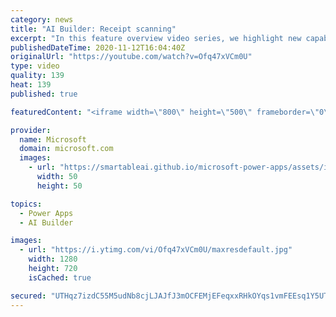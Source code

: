 ```yaml
---
category: news
title: "AI Builder: Receipt scanning"
excerpt: "In this feature overview video series, we highlight new capabilities included in the latest update to AI Builder.  Receipt scanning is a new AI Builder feature that processes receipts to identify and extract information. The AI model identifies receipt data, merchant information, total price, and taxes"
publishedDateTime: 2020-11-12T16:04:40Z
originalUrl: "https://youtube.com/watch?v=Ofq47xVCm0U"
type: video
quality: 139
heat: 139
published: true

featuredContent: "<iframe width=\"800\" height=\"500\" frameborder=\"0\" src=\"https://www.youtube.com/embed/Ofq47xVCm0U\" allow=\"accelerometer; autoplay; encrypted-media; gyroscope; picture-in-picture\" allowfullscreen></iframe>"

provider:
  name: Microsoft
  domain: microsoft.com
  images:
    - url: "https://smartableai.github.io/microsoft-power-apps/assets/images/organizations/microsoft.com-50x50.jpg"
      width: 50
      height: 50

topics:
  - Power Apps
  - AI Builder

images:
  - url: "https://i.ytimg.com/vi/Ofq47xVCm0U/maxresdefault.jpg"
    width: 1280
    height: 720
    isCached: true

secured: "UTHqz7izdC55M5udNb8cjLJAJfJ3mOCFEMjEFeqxxRHkOYqs1vmFEEsq1Y5UTwGhiUVK/SL4BJF80kzIEUkbqssflJhcVmtskOIPjEvpKisxoBNTSeiZ26f0To+A3u8BF6ZKHDftFm6QnS/Fa6tPfmQCEQZSEMAmew/s7WTrEuQhSLuRozc0w7Ap8Ej3yWdn4foLjlPke8Uy0jK10+om/y/FbVhNk///XM1VlT1hbfrh6FMVfU9HXP0dY41Eex/tyC6e/sW15QcIcC9ZpP71exr4l8q1CGyl7g5HpYRvzFey/qPAtx5iCnveUafbQN90zs/viv+4qiD6mP7AyWEfCXFG6509PWuIwc8kYnGfGbzoPQGHZyfOkdrkeGU9gac7UwzYj+7J9RroGQm8jD7ToT3pW1hTSL7HVQCYrB7ktPc=;YO2Et2g2NWHrXQoSJnCDRg=="
---
```


